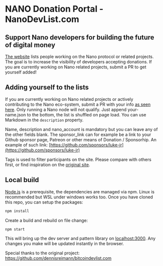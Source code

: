 # NANO Donation Portal - NanoDevList.com

## Support Nano developers for building the future of digital money

[The website](https://nanodevlist.com/) lists people working on the Nano protocol or related projects.
The goal is to increase the visibility of developers accepting donations.
If you are currently working on Nano related projects, submit a PR to get yourself added!

## Adding yourself to the lists

If you are currently working on Nano related projects or actively contributing to the Nano eco-system, submit a PR with your info [as seen here](https://github.com/joohansson/nanodevlist/edit/master/donatees). Only running a Nano node will not qualify.
Just append your-name.json to the bottom, the list is shuffled on page load.
You can use Markdown in the `description` property.

Name, description and nano_account is mandatory but you can leave any of the other fields blank. The sponsor_link can for example be a link to your Github sponsor page, Patreon or other means of Donation / Sponsorhip. An example of such link: [https://github.com/sponsors/luke-jr](https://github.com/sponsors/luke-jr)

Tags is used to filter participants on the site. Please compare with others first, or find inspiration on the [original site](https://bitcoindevlist.com/).

## Local build

[Node.js](https://nodejs.org/en/) is a prerequisite, the dependencies are managed via npm. Linux is recommended but WSL under windows works too.
Once you have cloned this repo, you can setup the packages:

```bash
npm install
```

Create a build and rebuild on file change:

```bash
npm start
```

This will bring up the dev server and pattern library on [localhost:3000](http://localhost:3000). Any changes you make will be updated instantly in the browser.


Special thanks to the original project: https://github.com/dennisreimann/bitcoindevlist.com
